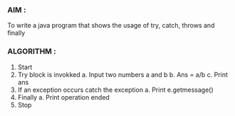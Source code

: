 ### AIM :

To write a java program that shows the usage of try, catch, throws and finally

### ALGORITHM :

1.	Start
2.	Try block is invokked
a.	Input two numbers a and b
b.	Ans = a/b
c.	Print ans
3.	If an exception occurs catch the exception
a.	Print e.getmessage()
4.	Finally
a.	Print operation ended
5.	Stop
